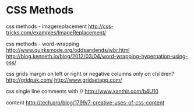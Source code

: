 # CSS Methods

css methods - imagereplacement
http://css-tricks.com/examples/ImageReplacement/

css methods - word-wrapping
http://www.quirksmode.org/oddsandends/wbr.html
http://blog.kenneth.io/blog/2012/03/04/word-wrapping-hypernation-using-css/

css grids
margin on left or right or negative
columns only on children?
http://gridpak.com/
http://www.gridsetapp.com/

css single line comments with //
http://www.xanthir.com/b4U10

content
http://tech.pro/blog/1799/7-creative-uses-of-css-content
